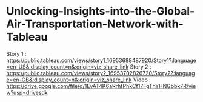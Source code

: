 # Unlocking-Insights-into-the-Global-Air-Transportation-Network-with-Tableau
Story 1 : https://public.tableau.com/views/story1_16953688487920/Story1?:language=en-US&:display_count=n&:origin=viz_share_link
Story 2 : https://public.tableau.com/views/story2_16953702826720/Story2?:language=en-GB&:display_count=n&:origin=viz_share_link
Video : https://drive.google.com/file/d/1EvAT4K6aRrhfPhkCf17FgThYHNGbbk7R/view?usp=drivesdk
